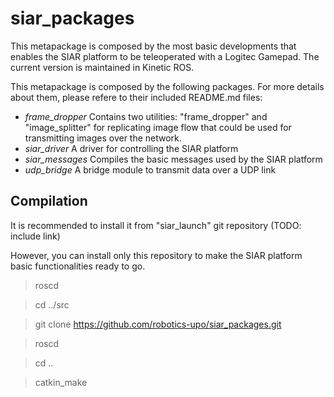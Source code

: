 # siar_packages

This metapackage is composed by the most basic developments that enables the SIAR platform to be teleoperated with a Logitec Gamepad. The current version is maintained in Kinetic ROS.

This metapackage is composed by the following packages. For more details about them, please refere to their included README.md files:

* *frame_dropper* Contains two utilities: "frame_dropper" and "image_splitter" for replicating image flow that could be used for transmitting images over the network.
* *siar_driver* A driver for controlling the SIAR platform
* *siar_messages* Compiles the basic messages used by the SIAR platform
* *udp_bridge* A bridge module to transmit data over a UDP link

## Compilation

It is recommended to install it from "siar_launch" git repository (TODO: include link)

However, you can install only this repository to make the SIAR platform basic functionalities ready to go.
 
 
 > roscd 
 
 > cd ../src
 
 > git clone https://github.com/robotics-upo/siar_packages.git
 
 > roscd
 
 > cd ..
 
 > catkin_make
